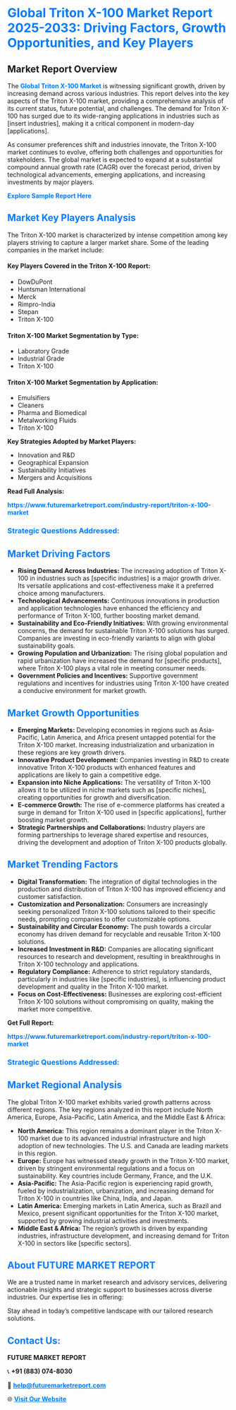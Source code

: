 <h1 style="color: #007BFF;">Global Triton X-100 Market Report 2025-2033: Driving Factors, Growth Opportunities, and Key Players</h1>

<section id="overview">
<h2>Market Report Overview</h2>
<p>The <a href="https://www.futuremarketreport.com/industry-report/triton-x-100-market" style="color: #007BFF; text-decoration: none;"><strong>Global Triton X-100 Market</strong></a> is witnessing significant growth, driven by increasing demand across various industries. This report delves into the key aspects of the Triton X-100 market, providing a comprehensive analysis of its current status, future potential, and challenges. The demand for Triton X-100 has surged due to its wide-ranging applications in industries such as [insert industries], making it a critical component in modern-day [applications].</p>
<p>As consumer preferences shift and industries innovate, the Triton X-100 market continues to evolve, offering both challenges and opportunities for stakeholders. The global market is expected to expand at a substantial compound annual growth rate (CAGR) over the forecast period, driven by technological advancements, emerging applications, and increasing investments by major players.</p>
</section>

<section id="overview">
<p><a href="https://www.futuremarketreport.com/request-sample/reportId=97149" style="color: #007BFF; text-decoration: none;"><strong>Explore Sample Report Here</strong></a></p>
</section>

<section id="key-players">
<h2 style="color: #007BFF;">Market Key Players Analysis</h2>
<p>The Triton X-100 market is characterized by intense competition among key players striving to capture a larger market share. Some of the leading companies in the market include:</p>
<h4>Key Players Covered in the Triton X-100 Report:</h4>
<ul><li>DowDuPont</li><li>Huntsman International</li><li>Merck</li><li>Rimpro-India</li><li>Stepan</li><li>Triton X-100</li></ul>
<h4>Triton X-100 Market Segmentation by Type:</h4>
<ul><li>Laboratory Grade</li><li>Industrial Grade</li><li>Triton X-100</li></ul>

<h4>Triton X-100 Market Segmentation by Application:</h4>
<ul><li>Emulsifiers</li><li>Cleaners</li><li>Pharma and Biomedical</li><li>Metalworking Fluids</li><li>Triton X-100</li></ul>
<p><strong>Key Strategies Adopted by Market Players:</strong></p>
<ul>
<li>Innovation and R&D</li>
<li>Geographical Expansion</li>
<li>Sustainability Initiatives</li>
<li>Mergers and Acquisitions</li>
</ul>
</section>

<section>
<p><strong>Read Full Analysis: </strong></p><a href="https://www.futuremarketreport.com/industry-report/triton-x-100-market" style="color: #007BFF; text-decoration: none;"><strong>https://www.futuremarketreport.com/industry-report/triton-x-100-market</strong></a>
<h3 style="color: #007BFF;">Strategic Questions Addressed:</h3>
</section>

<section id="driving-factors">
<h2 style="color: #007BFF;">Market Driving Factors</h2>
<ul>
<li><strong>Rising Demand Across Industries:</strong> The increasing adoption of Triton X-100 in industries such as [specific industries] is a major growth driver. Its versatile applications and cost-effectiveness make it a preferred choice among manufacturers.</li>
<li><strong>Technological Advancements:</strong> Continuous innovations in production and application technologies have enhanced the efficiency and performance of Triton X-100, further boosting market demand.</li>
<li><strong>Sustainability and Eco-Friendly Initiatives:</strong> With growing environmental concerns, the demand for sustainable Triton X-100 solutions has surged. Companies are investing in eco-friendly variants to align with global sustainability goals.</li>
<li><strong>Growing Population and Urbanization:</strong> The rising global population and rapid urbanization have increased the demand for [specific products], where Triton X-100 plays a vital role in meeting consumer needs.</li>
<li><strong>Government Policies and Incentives:</strong> Supportive government regulations and incentives for industries using Triton X-100 have created a conducive environment for market growth.</li>
</ul>
</section>

<section id="growth-opportunities">
<h2 style="color: #007BFF;">Market Growth Opportunities</h2>
<ul>
<li><strong>Emerging Markets:</strong> Developing economies in regions such as Asia-Pacific, Latin America, and Africa present untapped potential for the Triton X-100 market. Increasing industrialization and urbanization in these regions are key growth drivers.</li>
<li><strong>Innovative Product Development:</strong> Companies investing in R&D to create innovative Triton X-100 products with enhanced features and applications are likely to gain a competitive edge.</li>
<li><strong>Expansion into Niche Applications:</strong> The versatility of Triton X-100 allows it to be utilized in niche markets such as [specific niches], creating opportunities for growth and diversification.</li>
<li><strong>E-commerce Growth:</strong> The rise of e-commerce platforms has created a surge in demand for Triton X-100 used in [specific applications], further boosting market growth.</li>
<li><strong>Strategic Partnerships and Collaborations:</strong> Industry players are forming partnerships to leverage shared expertise and resources, driving the development and adoption of Triton X-100 products globally.</li>
</ul>
</section>

<section id="trending-factors">
<h2 style="color: #007BFF;">Market Trending Factors</h2>
<ul>
<li><strong>Digital Transformation:</strong> The integration of digital technologies in the production and distribution of Triton X-100 has improved efficiency and customer satisfaction.</li>
<li><strong>Customization and Personalization:</strong> Consumers are increasingly seeking personalized Triton X-100 solutions tailored to their specific needs, prompting companies to offer customizable options.</li>
<li><strong>Sustainability and Circular Economy:</strong> The push towards a circular economy has driven demand for recyclable and reusable Triton X-100 solutions.</li>
<li><strong>Increased Investment in R&D:</strong> Companies are allocating significant resources to research and development, resulting in breakthroughs in Triton X-100 technology and applications.</li>
<li><strong>Regulatory Compliance:</strong> Adherence to strict regulatory standards, particularly in industries like [specific industries], is influencing product development and quality in the Triton X-100 market.</li>
<li><strong>Focus on Cost-Effectiveness:</strong> Businesses are exploring cost-efficient Triton X-100 solutions without compromising on quality, making the market more competitive.</li>
</ul>
</section>

<section>
<p><strong>Get Full Report: </strong></p><a href="https://www.futuremarketreport.com/industry-report/triton-x-100-market" style="color: #007BFF; text-decoration: none;"><strong>https://www.futuremarketreport.com/industry-report/triton-x-100-market</strong></a>
<h3 style="color: #007BFF;">Strategic Questions Addressed:</h3>
</section>


<section id="regional-analysis">
<h2 style="color: #007BFF;">Market Regional Analysis</h2>
<p>The global Triton X-100 market exhibits varied growth patterns across different regions. The key regions analyzed in this report include North America, Europe, Asia-Pacific, Latin America, and the Middle East & Africa:</p>
<ul>
<li><strong>North America:</strong> This region remains a dominant player in the Triton X-100 market due to its advanced industrial infrastructure and high adoption of new technologies. The U.S. and Canada are leading markets in this region.</li>
<li><strong>Europe:</strong> Europe has witnessed steady growth in the Triton X-100 market, driven by stringent environmental regulations and a focus on sustainability. Key countries include Germany, France, and the U.K.</li>
<li><strong>Asia-Pacific:</strong> The Asia-Pacific region is experiencing rapid growth, fueled by industrialization, urbanization, and increasing demand for Triton X-100 in countries like China, India, and Japan.</li>
<li><strong>Latin America:</strong> Emerging markets in Latin America, such as Brazil and Mexico, present significant opportunities for the Triton X-100 market, supported by growing industrial activities and investments.</li>
<li><strong>Middle East & Africa:</strong> The region’s growth is driven by expanding industries, infrastructure development, and increasing demand for Triton X-100 in sectors like [specific sectors].</li>
</ul>
</section>

<footer>
<h2 style="color: #007BFF;">About FUTURE MARKET REPORT</h2>
<p>We are a trusted name in market research and advisory services, delivering actionable insights and strategic support to businesses across diverse industries. Our expertise lies in offering:</p>

<p>Stay ahead in today’s competitive landscape with our tailored research solutions.</p>

<h2 style="color: #007BFF;">Contact Us:</h2>
<p><strong>FUTURE MARKET REPORT</strong></p>
<p>📞 <strong>+91 (883) 074-8030</strong></p>
<p>📧 <strong><a href="mailto:help@futuremarketreport.com" style="color: #007BFF;">help@futuremarketreport.com</a></strong></p>
<p>🌐 <strong><a href="https://www.futuremarketreport.com/" style="color: #007BFF;">Visit Our Website</a></strong></p>
</footer>